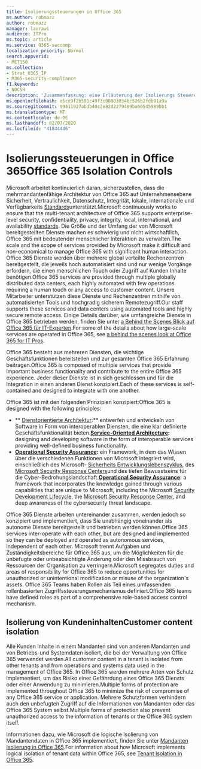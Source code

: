 ```yaml
---
title: Isolierungssteuerungen in Office 365
ms.author: robmazz
author: robmazz
manager: laurawi
audience: ITPro
ms.topic: article
ms.service: O365-seccomp
localization_priority: Normal
search.appverid:
- MET150
ms.collection:
- Strat_O365_IP
- M365-security-compliance
f1.keywords:
- NOCSH
description: 'Zusammenfassung: eine Erläuterung der Isolierungs Steuerelemente in Office 365.'
ms.openlocfilehash: e5ce9f2b581c49f3c08803034bc526b2fdb91a9a
ms.sourcegitcommit: 99411927abdb40c2e82d2279489ba60545989bb1
ms.translationtype: MT
ms.contentlocale: de-DE
ms.lasthandoff: 02/07/2020
ms.locfileid: "41844446"
---
```

# <a name="office-365-isolation-controls"></a><span data-ttu-id="f9cbc-103">Isolierungssteuerungen in Office 365</span><span class="sxs-lookup"><span data-stu-id="f9cbc-103">Office 365 Isolation Controls</span></span> 

<span data-ttu-id="f9cbc-104">Microsoft arbeitet kontinuierlich daran, sicherzustellen, dass die mehrmandantenfähige Architektur von Office 365 auf Unternehmensebene Sicherheit, Vertraulichkeit, Datenschutz, Integrität, lokale, internationale und Verfügbarkeits [Standards](https://www.microsoft.com/TrustCenter/Compliance?service=Office#Icons)unterstützt.</span><span class="sxs-lookup"><span data-stu-id="f9cbc-104">Microsoft continuously works to ensure that the multi-tenant architecture of Office 365 supports enterprise-level security, confidentiality, privacy, integrity, local, international, and availability [standards](https://www.microsoft.com/TrustCenter/Compliance?service=Office#Icons).</span></span> <span data-ttu-id="f9cbc-105">Die Größe und der Umfang der von Microsoft bereitgestellten Dienste machen es schwierig und nicht wirtschaftlich, Office 365 mit bedeutender menschlicher Interaktion zu verwalten.</span><span class="sxs-lookup"><span data-stu-id="f9cbc-105">The scale and the scope of services provided by Microsoft make it difficult and non-economical to manage Office 365 with significant human interaction.</span></span> <span data-ttu-id="f9cbc-106">Office 365 Dienste werden über mehrere global verteilte Rechenzentren bereitgestellt, die jeweils hoch automatisiert sind und nur wenige Vorgänge erfordern, die einen menschlichen Touch oder Zugriff auf Kunden Inhalte benötigen.</span><span class="sxs-lookup"><span data-stu-id="f9cbc-106">Office 365 services are provided through multiple globally distributed data centers, each highly automated with few operations requiring a human touch or any access to customer content.</span></span> <span data-ttu-id="f9cbc-107">Unsere Mitarbeiter unterstützen diese Dienste und Rechenzentren mithilfe von automatisierten Tools und hochgradig sicherem Remotezugriff.</span><span class="sxs-lookup"><span data-stu-id="f9cbc-107">Our staff supports these services and data centers using automated tools and highly secure remote access.</span></span> <span data-ttu-id="f9cbc-108">Einige Details darüber, wie umfangreiche Dienste in Office 365 betrieben werden, finden Sie unter [a Behind the Scenes Blick auf Office 365 für IT-Experten](https://channel9.msdn.com/Events/SharePoint-Conference/2014/SPC202).</span><span class="sxs-lookup"><span data-stu-id="f9cbc-108">For some of the details about how large-scale services are operated in Office 365, see [a behind the scenes look at Office 365 for IT Pros](https://channel9.msdn.com/Events/SharePoint-Conference/2014/SPC202).</span></span>

<span data-ttu-id="f9cbc-109">Office 365 besteht aus mehreren Diensten, die wichtige Geschäftsfunktionen bereitstellen und zur gesamten Office 365 Erfahrung beitragen.</span><span class="sxs-lookup"><span data-stu-id="f9cbc-109">Office 365 is composed of multiple services that provide important business functionality and contribute to the entire Office 365 experience.</span></span> <span data-ttu-id="f9cbc-110">Jeder dieser Dienste ist in sich geschlossen und für die Integration in einen anderen Dienst konzipiert.</span><span class="sxs-lookup"><span data-stu-id="f9cbc-110">Each of these services is self-contained and designed to integrate with one another.</span></span>

<span data-ttu-id="f9cbc-111">Office 365 ist mit den folgenden Prinzipien konzipiert:</span><span class="sxs-lookup"><span data-stu-id="f9cbc-111">Office 365 is designed with the following principles:</span></span>

 - <span data-ttu-id="f9cbc-112">\*\* [Dienstorientierte Architektur](https://msdn.microsoft.com/library/aa480021.aspx):\*\* entwerfen und entwickeln von Software in Form von interoperablen Diensten, die eine klar definierte Geschäftsfunktionalität bieten.</span><span class="sxs-lookup"><span data-stu-id="f9cbc-112">**[Service-Oriented Architecture](https://msdn.microsoft.com/library/aa480021.aspx):** designing and developing software in the form of interoperable services providing well-defined business functionality.</span></span>
 - <span data-ttu-id="f9cbc-113">**[Operational Security Assurance](https://www.microsoft.com/download/details.aspx?id=40872):** ein Framework, in dem das Wissen über die verschiedenen Funktionen von Microsoft integriert wird, einschließlich des Microsoft- [Sicherheits Entwicklungslebenszyklus](https://www.microsoft.com/sdl/default.aspx), des [Microsoft Security Response Centers](https://technet.microsoft.com/library/dn440717.aspx)und des tiefen Bewusstseins für die Cyber-Bedrohungslandschaft.</span><span class="sxs-lookup"><span data-stu-id="f9cbc-113">**[Operational Security Assurance](https://www.microsoft.com/download/details.aspx?id=40872):** a framework that incorporates the knowledge gained through various capabilities that are unique to Microsoft, including the Microsoft [Security Development Lifecycle](https://www.microsoft.com/sdl/default.aspx), the [Microsoft Security Response Center](https://technet.microsoft.com/library/dn440717.aspx), and deep awareness of the cybersecurity threat landscape.</span></span>

<span data-ttu-id="f9cbc-114">Office 365 Dienste arbeiten untereinander zusammen, werden jedoch so konzipiert und implementiert, dass Sie unabhängig voneinander als autonome Dienste bereitgestellt und betrieben werden können.</span><span class="sxs-lookup"><span data-stu-id="f9cbc-114">Office 365 services inter-operate with each other, but are designed and implemented so they can be deployed and operated as autonomous services, independent of each other.</span></span> <span data-ttu-id="f9cbc-115">Microsoft trennt Aufgaben und Zuständigkeitsbereiche für Office 365 aus, um die Möglichkeiten für die unbefugte oder unbeabsichtigte Änderung oder den Missbrauch von Ressourcen der Organisation zu verringern.</span><span class="sxs-lookup"><span data-stu-id="f9cbc-115">Microsoft segregates duties and areas of responsibility for Office 365 to reduce opportunities for unauthorized or unintentional modification or misuse of the organization's assets.</span></span> <span data-ttu-id="f9cbc-116">Office 365 Teams haben Rollen als Teil eines umfassenden rollenbasierten Zugriffssteuerungsmechanismus definiert.</span><span class="sxs-lookup"><span data-stu-id="f9cbc-116">Office 365 teams have defined roles as part of a comprehensive role-based access control mechanism.</span></span>

## <a name="customer-content-isolation"></a><span data-ttu-id="f9cbc-117">Isolierung von Kundeninhalten</span><span class="sxs-lookup"><span data-stu-id="f9cbc-117">Customer content isolation</span></span>

<span data-ttu-id="f9cbc-118">Alle Kunden Inhalte in einem Mandanten sind von anderen Mandanten und von Betriebs-und Systemdaten isoliert, die bei der Verwaltung von Office 365 verwendet werden.</span><span class="sxs-lookup"><span data-stu-id="f9cbc-118">All customer content in a tenant is isolated from other tenants and from operations and systems data used in the management of Office 365.</span></span> <span data-ttu-id="f9cbc-119">In Office 365 werden mehrere Arten von Schutz implementiert, um das Risiko einer Gefährdung eines Office 365 Diensts oder einer Anwendung zu minimieren.</span><span class="sxs-lookup"><span data-stu-id="f9cbc-119">Multiple forms of protection are implemented throughout Office 365 to minimize the risk of compromise of any Office 365 service or application.</span></span> <span data-ttu-id="f9cbc-120">Mehrere Schutzformen verhindern auch den unbefugten Zugriff auf die Informationen von Mandanten oder das Office 365 System selbst.</span><span class="sxs-lookup"><span data-stu-id="f9cbc-120">Multiple forms of protection also prevent unauthorized access to the information of tenants or the Office 365 system itself.</span></span>

<span data-ttu-id="f9cbc-121">Informationen dazu, wie Microsoft die logische Isolierung von Mandantendaten in Office 365 implementiert, finden Sie unter [Mandanten Isolierung in Office 365](office-365-tenant-isolation-overview.md).</span><span class="sxs-lookup"><span data-stu-id="f9cbc-121">For information about how Microsoft implements logical isolation of tenant data within Office 365, see [Tenant Isolation in Office 365](office-365-tenant-isolation-overview.md).</span></span>
